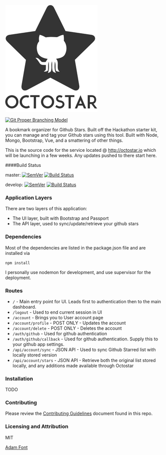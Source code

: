 ![Octostar](/octostar-title.png?raw=true "Octostar")
 
[![Git Proper Branching Model](http://b.repl.ca/v1/Git-Proper%20Branching-lightgrey.png)](http://nvie.com/posts/a-successful-git-branching-model/)

A bookmark organizer for Github Stars. Built off the Hackathon starter kit, you can manage and tag your Github stars using this tool. Built with Node, Mongo, Bootstrap, Vue, and a smattering of other things.

This is the source code for the service located @ http://octostar.io which will be launching in a few weeks. Any updates pushed to there start here.

####Build Status

master: [![SemVer](http://b.repl.ca/v1/SemVer-0.2.0-blue.png)](http://semver.org)  [![Build Status](https://secure.travis-ci.org/therebelrobot/octostar.png?branch=master)](https://travis-ci.org/therebelrobot/octostar)

develop: [![SemVer](http://b.repl.ca/v1/SemVer-0.2.0--alpha-blue.png)](http://semver.org) [![Build Status](https://secure.travis-ci.org/therebelrobot/octostar.png?branch=develop)](https://travis-ci.org/therebelrobot/octostar)

### Application Layers
There are two layers of this application:
- The UI layer, built with Bootstrap and Passport
- The API layer, used to sync/update/retrieve your github stars

### Dependencies
Most of the dependencies are listed in the package.json file and are installed via
```
npm install
```
I personally use nodemon for development, and use supervisor for the deployment. 

### Routes
- `/` - Main entry point for UI. Leads first to authentication then to the main dashboard.
- `/logout` - Used to end current session in UI
- `/account` - Brings you to User account page
- `/account/profile` - POST ONLY - Updates the account
- `/account/delete` - POST ONLY - Deletes the account
- `/auth/github` - Used for github authentication
- `/auth/github/callback` - Used for github authentication. Supply this to your github app settings.
- `/api/account/sync` - JSON API - Used to sync Github Starred list with locally stored version
- `/api/account/stars` - JSON API - Retrieve both the original list stored locally, and any additions made available through Octostar

### Installation
TODO

### Contributing

Please review the [Contributing Guidelines](/CONTRIBUTING.md) document found in this repo.

### Licensing and Attribution

MIT

[Adam Font](https://www.behance.net/gallery/ADAM-Free-Typeface/13756975)
